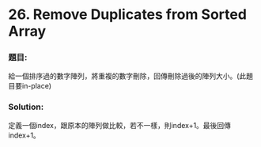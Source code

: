 <h1> 26. Remove Duplicates from Sorted Array</h1>

<h3>題目:</h3>
給一個排序過的數字陣列，將重複的數字刪除，回傳刪除過後的陣列大小。(此題目要in-place)<br>
<h3>Solution:</h3>
定義一個index，跟原本的陣列做比較，若不一樣，則index+1。最後回傳index+1。
